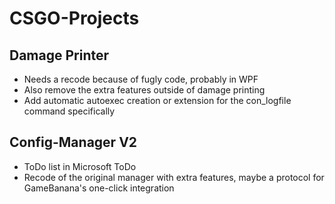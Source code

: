 # CSGO-Projects

## Damage Printer
* Needs a recode because of fugly code, probably in WPF
* Also remove the extra features outside of damage printing
* Add automatic autoexec creation or extension for the con_logfile command specifically

## Config-Manager V2
* ToDo list in Microsoft ToDo
* Recode of the original manager with extra features, maybe a protocol for GameBanana's one-click integration
